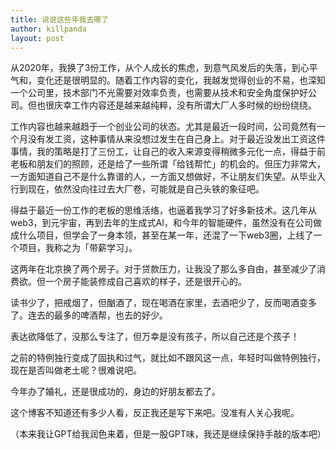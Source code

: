 ```yaml
---
title: 说说这些年我去哪了
author: killpanda
layout: post
---
```


从2020年，我换了3份工作，从个人成长的焦虑，到意气风发后的失落，到心平气和，变化还是很明显的。随着工作内容的变化，我越发觉得创业的不易，也深知一个公司里，技术部门不光需要对效率负责，也需要从技术和安全角度保护好公司。但也很庆幸工作内容还是越来越纯粹，没有所谓大厂人多时候的纷纷绕绕。

工作内容也越来越趋于一个创业公司的状态。尤其是最近一段时间，公司竟然有一个月没有发工资，这种事情从来没想过发生在自己身上。对于最近没发出工资这件事情，我的策略是打了三份工，让自己的收入来源变得稍微多元化一点，得益于前老板和朋友们的照顾，还是给了一些所谓「给钱帮忙」的机会的。但压力非常大，一方面知道自己不是什么靠谱的人，一方面又想做好，不让朋友们失望。从毕业入行到现在，依然没向往过去大厂卷，可能就是自己头铁的象征吧。

得益于最近一份工作的老板的思维活络，也逼着我学习了好多新技术。这几年从web3，到元宇宙，再到去年的生成式AI，和今年的智能硬件，虽然没有在公司做成什么项目，但学会了一身本领，甚至在某一年，还混了一下web3圈，上线了一个项目，我称之为「带薪学习」。

这两年在北京换了两个房子。对于贷款压力，让我没了那么多自由，甚至减少了消费欲。但一个房子能装修成自己喜欢的样子，还是很开心的。

读书少了，把戒烟了，但酗酒了，现在喝酒在家里，去酒吧少了，反而喝酒变多了。连去的最多的啤酒帮，也去的好少。

表达欲降低了，没那么专注了，但万幸是没有孩子，所以自己还是个孩子！

之前的特例独行变成了固执和过气，就比如不跟风这一点，年轻时叫做特例独行，现在是否叫做老土呢？很难说吧。

今年办了婚礼，还是很成功的，身边的好朋友都去了。

这个博客不知道还有多少人看，反正我还是写下来吧。没准有人关心我呢。

（本来我让GPT给我润色来着，但是一股GPT味，我还是继续保持手敲的版本吧）